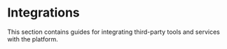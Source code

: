 # Integrations

This section contains guides for integrating third-party tools and services with the platform.
